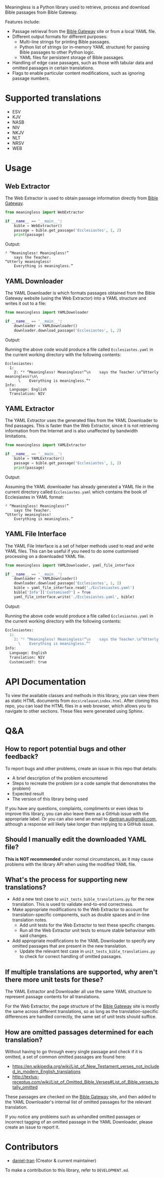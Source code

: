 Meaningless is a Python library used to retrieve, process and download Bible passages from Bible Gateway.

Features include:
- Passage retrieval from the [Bible Gateway](https://www.biblegateway.com) site or from a local YAML file.
- Different output formats for different purposes:
  - Multi-line strings for printing Bible passages.
  - Python list of strings (or in-memory YAML structure) for passing Bible passages to other Python logic.
  - YAML files for persistent storage of Bible passages.
- Handling of edge case passages, such as those with tabular data and omitted passages in certain translations.
- Flags to enable particular content modifications, such as ignoring passage numbers.

# Supported translations

- ESV
- KJV
- NASB
- NIV
- NKJV
- NLT
- NRSV
- WEB

# Usage

## Web Extractor
The Web Extractor is used to obtain passage information directly from [Bible Gateway](https://www.biblegateway.com).
```python
from meaningless import WebExtractor

if __name__ == '__main__':
    bible = WebExtractor()
    passage = bible.get_passage('Ecclesiastes', 1, 2)
    print(passage)
```
Output:
```
² “Meaningless! Meaningless!”
    says the Teacher.
“Utterly meaningless!
    Everything is meaningless.”
```

## YAML Downloader
The YAML Downloader is which formats passages obtained from the Bible Gateway website (using the Web Extractor) into a YAML structure and writes it out to a file:
```python
from meaningless import YAMLDownloader

if __name__ == '__main__':
    downloader = YAMLDownloader()
    downloader.download_passage('Ecclesiastes', 1, 2)
```
Output:

Running the above code would produce a file called `Ecclesiastes.yaml` in the current working directory with the following contents:
```
Ecclesiastes:
  1:
    2: "² “Meaningless! Meaningless!”\n    says the Teacher.\n“Utterly meaningless!\n\
      \    Everything is meaningless.”"
Info:
  Language: English
  Translation: NIV
```

## YAML Extractor
The YAML Extractor uses the generated files from the YAML Downloader to find passages. This is faster than the Web Extractor, since it is not retrieving information from the Internet and is also unaffected by bandwidth limitations.
```python
from meaningless import YAMLExtractor

if __name__ == '__main__':
    bible = YAMLExtractor()
    passage = bible.get_passage('Ecclesiastes', 1, 2)
    print(passage)
```
Output:

Assuming the YAML downloader has already generated a YAML file in the current directory called `Ecclesiastes.yaml` which contains the book of Ecclesiastes in YAML format:
```
² “Meaningless! Meaningless!”
    says the Teacher.
“Utterly meaningless!
    Everything is meaningless.”
```

## YAML File Interface
The YAML File Interface is a set of helper methods used to read and write YAML files. This can be useful if you need to do some customised processing on a downloaded YAML file.
```python
from meaningless import YAMLDownloader, yaml_file_interface

if __name__ == '__main__':
    downloader = YAMLDownloader()
    downloader.download_passage('Ecclesiastes', 1, 2)
    bible = yaml_file_interface.read('./Ecclesiastes.yaml')
    bible['Info']['Customised?'] = True
    yaml_file_interface.write('./Ecclesiastes.yaml', bible)
```
Output:

Running the above code would produce a file called `Ecclesiastes.yaml` in the current working directory with the following contents:
```python
Ecclesiastes:
  1:
    2: "² “Meaningless! Meaningless!”\n    says the Teacher.\n“Utterly meaningless!\n\
      \    Everything is meaningless.”"
Info:
  Language: English
  Translation: NIV
  Customised?: true
```

# API Documentation
To view the available classes and methods in this library, you can view them as static HTML documents from `docs\release\index.html`. After cloning this repo, you can load the HTML files in a web browser, which allows you to navigate to other sections.
These files were generated using Sphinx.

# Q&A

## How to report potential bugs and other feedback?

To report bugs and other problems, create an issue in this repo that details:
- A brief description of the problem encountered
- Steps to recreate the problem (or a code sample that demonstrates the problem)
- Expected result
- The version of this library being used

If you have any questions, complaints, compliments or even ideas to improve this library, you can also leave them as a GitHub issue with the appropriate label.
Or you can also send an email to [dantran.au@gmail.com](mailto:dantran.au@gmail.com), although a response will likely take longer than replying to a GitHub issue.

## Should I manually edit the downloaded YAML file?

**This is NOT recommended** under normal circumstances, as it may cause problems with the library API when using the modified YAML file.

## What's the process for supporting new translations?

- Add a new test case to `unit_tests_bible_translations.py` for the new translation. This is used to validate end-to-end correctness.
- Make appropriate modifications to the Web Extractor to account for translation-specific components, such as double spaces and in-line translation notes.
  - Add unit tests for the Web Extractor to test these specific changes.
  - Run all the Web Extractor unit tests to ensure stable behaviour with said changes.
- Add appropriate modifications to the YAML Downloader to specify any omitted passages that are present in the new translation.
  - Update the relevant test case in `unit_tests_bible_translations.py` to check for correct handling of omitted passages.

## If multiple translations are supported, why aren't there more unit tests for these?

The YAML Extractor and Downloader all use the same YAML structure to represent passage contents for all translations.

For the Web Extractor, the page structure of the [Bible Gateway](https://www.biblegateway.com) site is mostly the same across different translations, so as long as the translation-specific differences are handled correctly, the same set of unit tests should suffice.

## How are omitted passages determined for each translation?

Without having to go through every single passage and check if it is omitted, a set of common omitted passages are found here: 
- https://en.wikipedia.org/wiki/List_of_New_Testament_verses_not_included_in_modern_English_translations
- http://textus-receptus.com/wiki/List_of_Omitted_Bible_Verses#List_of_Bible_verses_totally_omitted

These passages are checked on the [Bible Gateway](https://www.biblegateway.com) site, and then added to the YAML Downloader's internal list of omitted passages for the relevant translation.

If you notice any problems such as unhandled omitted passages or incorrect tagging of an omitted passage in the YAML Downloader, please create an issue to report it.

# Contributors
- [daniel-tran](https://github.com/daniel-tran) (Creator & current maintainer)

To make a contribution to this library, refer to `DEVELOPMENT.md`.
